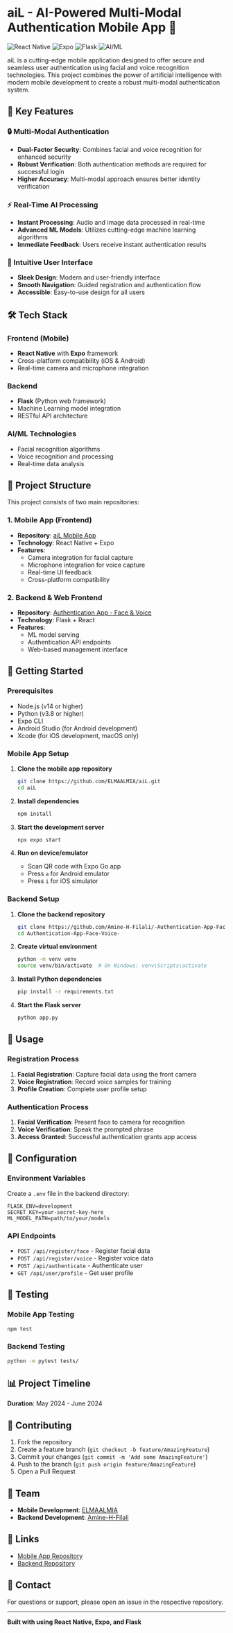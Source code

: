 # aiL - AI-Powered Multi-Modal Authentication Mobile App 🔐

![React Native](https://img.shields.io/badge/React%20Native-61DAFB?style=for-the-badge&logo=react&logoColor=black)
![Expo](https://img.shields.io/badge/Expo-000020?style=for-the-badge&logo=expo&logoColor=white)
![Flask](https://img.shields.io/badge/Flask-000000?style=for-the-badge&logo=flask&logoColor=white)
![AI/ML](https://img.shields.io/badge/AI%2FML-FF6F00?style=for-the-badge&logo=tensorflow&logoColor=white)

aiL is a cutting-edge mobile application designed to offer secure and seamless user authentication using facial and voice recognition technologies. This project combines the power of artificial intelligence with modern mobile development to create a robust multi-modal authentication system.

## 🌟 Key Features

### 🔒 Multi-Modal Authentication
- **Dual-Factor Security**: Combines facial and voice recognition for enhanced security
- **Robust Verification**: Both authentication methods are required for successful login
- **Higher Accuracy**: Multi-modal approach ensures better identity verification

### ⚡ Real-Time AI Processing
- **Instant Processing**: Audio and image data processed in real-time
- **Advanced ML Models**: Utilizes cutting-edge machine learning algorithms
- **Immediate Feedback**: Users receive instant authentication results

### 📱 Intuitive User Interface
- **Sleek Design**: Modern and user-friendly interface
- **Smooth Navigation**: Guided registration and authentication flow
- **Accessible**: Easy-to-use design for all users

## 🛠️ Tech Stack

### Frontend (Mobile)
- **React Native** with **Expo** framework
- Cross-platform compatibility (iOS & Android)
- Real-time camera and microphone integration

### Backend
- **Flask** (Python web framework)
- Machine Learning model integration
- RESTful API architecture

### AI/ML Technologies
- Facial recognition algorithms
- Voice recognition and processing
- Real-time data analysis

## 📁 Project Structure

This project consists of two main repositories:

### 1. Mobile App (Frontend)
- **Repository**: [aiL Mobile App](https://github.com/ELMAALMIA/aiL.git)
- **Technology**: React Native + Expo
- **Features**: 
  - Camera integration for facial capture
  - Microphone integration for voice capture
  - Real-time UI feedback
  - Cross-platform compatibility

### 2. Backend & Web Frontend
- **Repository**: [Authentication App - Face & Voice](https://github.com/Amine-H-Filali/-Authentication-App-Face-Voice-.git)
- **Technology**: Flask + React
- **Features**:
  - ML model serving
  - Authentication API endpoints
  - Web-based management interface

## 🚀 Getting Started

### Prerequisites
- Node.js (v14 or higher)
- Python (v3.8 or higher)
- Expo CLI
- Android Studio (for Android development)
- Xcode (for iOS development, macOS only)

### Mobile App Setup

1. **Clone the mobile app repository**
   ```bash
   git clone https://github.com/ELMAALMIA/aiL.git
   cd aiL
   ```

2. **Install dependencies**
   ```bash
   npm install
   ```

3. **Start the development server**
   ```bash
   npx expo start
   ```

4. **Run on device/emulator**
   - Scan QR code with Expo Go app
   - Press `a` for Android emulator
   - Press `i` for iOS simulator

### Backend Setup

1. **Clone the backend repository**
   ```bash
   git clone https://github.com/Amine-H-Filali/-Authentication-App-Face-Voice-.git
   cd Authentication-App-Face-Voice-
   ```

2. **Create virtual environment**
   ```bash
   python -m venv venv
   source venv/bin/activate  # On Windows: venv\Scripts\activate
   ```

3. **Install Python dependencies**
   ```bash
   pip install -r requirements.txt
   ```

4. **Start the Flask server**
   ```bash
   python app.py
   ```

## 📱 Usage

### Registration Process
1. **Facial Registration**: Capture facial data using the front camera
2. **Voice Registration**: Record voice samples for training
3. **Profile Creation**: Complete user profile setup

### Authentication Process
1. **Facial Verification**: Present face to camera for recognition
2. **Voice Verification**: Speak the prompted phrase
3. **Access Granted**: Successful authentication grants app access

## 🔧 Configuration

### Environment Variables
Create a `.env` file in the backend directory:
```env
FLASK_ENV=development
SECRET_KEY=your-secret-key-here
ML_MODEL_PATH=path/to/your/models
```

### API Endpoints
- `POST /api/register/face` - Register facial data
- `POST /api/register/voice` - Register voice data
- `POST /api/authenticate` - Authenticate user
- `GET /api/user/profile` - Get user profile

## 🧪 Testing

### Mobile App Testing
```bash
npm test
```

### Backend Testing
```bash
python -m pytest tests/
```

## 📊 Project Timeline
**Duration**: May 2024 - June 2024  

## 🤝 Contributing

1. Fork the repository
2. Create a feature branch (`git checkout -b feature/AmazingFeature`)
3. Commit your changes (`git commit -m 'Add some AmazingFeature'`)
4. Push to the branch (`git push origin feature/AmazingFeature`)
5. Open a Pull Request


## 👥 Team

- **Mobile Development**: [ELMAALMIA](https://github.com/ELMAALMIA)
- **Backend Development**: [Amine-H-Filali](https://github.com/Amine-H-Filali)

## 🔗 Links

- [Mobile App Repository](https://github.com/ELMAALMIA/aiL.git)
- [Backend Repository](https://github.com/Amine-H-Filali/-Authentication-App-Face-Voice-.git)

## 📧 Contact

For questions or support, please open an issue in the respective repository.

---

**Built with  using React Native, Expo, and Flask**